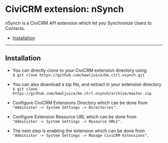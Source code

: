 # CiviCRM extension: nSynch

nSynch is a CiviCRM API extension which let you Synchronize Users to Contacts.
- [Installation](#installation)

***

## Installation

- You can directly clone to your CiviCRM extension directory using<br>
```$ git clone https://github.com/kewljuice/be.ctrl.nsynch.git```

- You can also download a zip file, and extract in your extension directory<br>
```$ git clone https://github.com/kewljuice/be.ctrl.nsynch/archive/master.zip```

- Configure CiviCRM Extensions Directory which can be done from<br>
```"Administer -> System Settings -> Directories".```

- Configure Extension Resource URL which can be done from<br>
```"Administer -> System Settings -> Resource URLs".```

- The next step is enabling the extension which can be done from<br> 
```"Administer -> System Settings -> Manage CiviCRM Extensions".```

